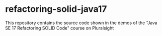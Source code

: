 # refactoring-solid-java17
This repository contains the source code shown in the demos of the "Java SE 17 Refactoring SOLID Code" course on Pluralsight

